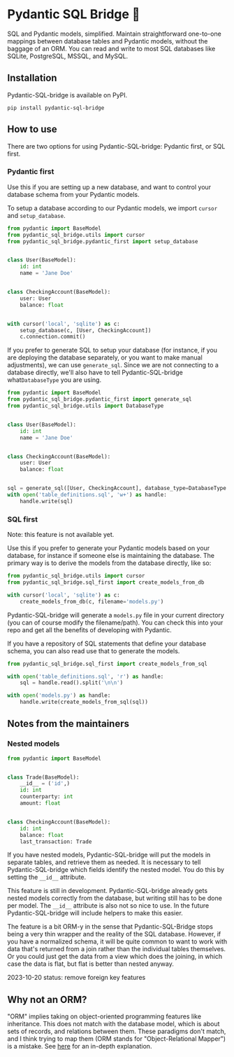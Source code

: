# Pydantic SQL Bridge 🌉

SQL and Pydantic models, simplified. Maintain straightforward one-to-one mappings between database tables and Pydantic
models, without the baggage of an ORM. You can read and write to most SQL databases like SQLite, PostgreSQL, MSSQL, and
MySQL.

## Installation

Pydantic-SQL-bridge is available on PyPI.

```shell
pip install pydantic-sql-bridge
```

## How to use

There are two options for using Pydantic-SQL-bridge: Pydantic first, or SQL first.

### Pydantic first

Use this if you are setting up a new database, and want to control your database schema from your Pydantic models.

To setup a database according to our Pydantic models, we import `cursor` and `setup_database`.

```python
from pydantic import BaseModel
from pydantic_sql_bridge.utils import cursor
from pydantic_sql_bridge.pydantic_first import setup_database


class User(BaseModel):
    id: int
    name = 'Jane Doe'


class CheckingAccount(BaseModel):
    user: User
    balance: float


with cursor('local', 'sqlite') as c:
    setup_database(c, [User, CheckingAccount])
    c.connection.commit()
```

If you prefer to generate SQL to setup your database (for instance, if you are deploying the database separately, or you
want to make manual adjustments), we can use `generate_sql`. Since we are not connecting to a database directly, we'll
also have to tell Pydantic-SQL-bridge what`DatabaseType` you are using.

```python
from pydantic import BaseModel
from pydantic_sql_bridge.pydantic_first import generate_sql
from pydantic_sql_bridge.utils import DatabaseType


class User(BaseModel):
    id: int
    name = 'Jane Doe'


class CheckingAccount(BaseModel):
    user: User
    balance: float


sql = generate_sql([User, CheckingAccount], database_type=DatabaseType.SQLITE)
with open('table_definitions.sql', 'w+') as handle:
    handle.write(sql)
```

### SQL first
Note: this feature is not available yet.

Use this if you prefer to generate your Pydantic models based on your database, for instance if someone else is
maintaining the database. The primary way is to derive the models from the database directly, like so:

```python
from pydantic_sql_bridge.utils import cursor
from pydantic_sql_bridge.sql_first import create_models_from_db

with cursor('local', 'sqlite') as c:
    create_models_from_db(c, filename='models.py')
```

Pydantic-SQL-bridge will generate a `models.py` file in your current directory (you can of course modify the
filename/path). You can check this into your repo and get all the benefits of developing with Pydantic.

If you have a repository of SQL statements that define your database schema, you can also read use that to generate the
models.

```python
from pydantic_sql_bridge.sql_first import create_models_from_sql

with open('table_definitions.sql', 'r') as handle:
    sql = handle.read().split('\n\n')

with open('models.py') as handle:
    handle.write(create_models_from_sql(sql))
```

## Notes from the maintainers

### Nested models

```python
from pydantic import BaseModel


class Trade(BaseModel):
    __id__ = ('id',)
    id: int
    counterparty: int
    amount: float


class CheckingAccount(BaseModel):
    id: int
    balance: float
    last_transaction: Trade
```

If you have nested models, Pydantic-SQL-bridge will put the models in separate tables, and retrieve them as needed.
It is necessary to tell Pydantic-SQL-bridge which fields identify the nested model. You do this by setting the `__id__`
attribute.

This feature is still in development. Pydantic-SQL-bridge already gets nested models correctly from the database,
but writing still has to be done per model.
The `__id__` attribute is also not so nice to use. In the future Pydantic-SQL-bridge will include helpers to make this
easier.

The feature is a bit ORM-y in the sense that Pydantic-SQL-Bridge stops being a very thin wrapper and the reality of the SQL database. However, if you have a normalized schema, it will be quite common to want to work with data that's returned from a join rather than the individual tables themselves. Or you could just get the data from a view which does the joining, in which case the data is flat, but flat is better than nested anyway.

2023-10-20 status: remove foreign key features

## Why not an ORM?

"ORM" implies taking on object-oriented programming features like inheritance. This does not match with the database
model, which is about sets of records, and relations between them. These paradigms don't match, and I think trying to
map them (ORM stands for "Object-Relational Mapper") is a mistake.
See [here](https://blog.codinghorror.com/object-relational-mapping-is-the-vietnam-of-computer-science/) for an in-depth
explanation.
